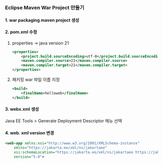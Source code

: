### Eclipse Maven War Project 만들기

#### 1. war packaging maven project 생성

#### 2. pom.xml 수정

1) properties -> java version 21

	```xml
	<properties>
		<project.build.sourceEncoding>utf-8</project.build.sourceEncoding>
		<maven.compiler.source>21</maven.compiler.source>
		<maven.compiler.target>21</maven.compiler.target>
	</properties>
	```
	
2) 패키징 war 파일 이름 지정

	```xml
	<build>
		<finalName>helloweb</finalName>
	</build>
	```

#### 3. webx.xml 생성
Java EE Tools > Generate Deployment Descriptor 메뉴 선택

#### 4. web. xml version 변경

```xml
<web-app xmlns:xsi="http://www.w3.org/2001/XMLSchema-instance" 
	xmlns="https://jakarta.ee/xml/ns/jakartaee"
	xsi:schemaLocation="https://jakarta.ee/xml/ns/jakartaee https://jakarta.ee/xml/ns/jakartaee/web-app_5_0.xsd"
	version="5.0">
```
